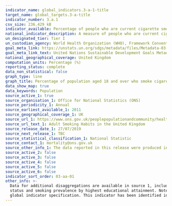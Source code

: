 ```yaml
---
indicator_name: global_indicators.3-a-1-title
target_name: global_targets.3-a-title
indicator_number: 3.a.1
csv_size: 236.429 kB
indicator_available: Percentage of people who are current cigarette smokers aged 18 years and older
national_indicator_description: A measure of people who are current cigarette smokers in relation to all persons aged 18 years and older. 
un_designated_tier: Tier I
un_custodian_agency: World Health Organization (WHO), Framework Convention on Tobacco Control (FCTC)
goal_meta_link: https://unstats.un.org/sdgs/metadata/files/Metadata-03-0a-01.pdf
goal_meta_link_text: United Nations Sustainable Development Goals Metadata (PDF 866 KB)
national_geographical_coverage: United Kingdom
computation_units: Percentage (%)
reporting_status: complete
data_non_statistical: false
graph_type: line
graph_title: Percentage of population aged 18 and over who smoke cigarettes
data_show_map: true
data_keywords: Population
source_active_1: true
source_organisation_1: Office for National Statistics (ONS)
source_periodicity_1: Annual
source_earliest_available_1: 2011
source_geographical_coverage_1: UK
source_url_1: https://www.ons.gov.uk/peoplepopulationandcommunity/healthandsocialcare/healthandlifeexpectancies/datasets/smokinghabitsintheukanditsconstituentcountries
source_url_text_1: Adult Smoking Habits in the United Kingdom
source_release_date_1: 27/07/2019
source_next_release_1: TBC
source_statistical_classification_1: National Statistic
source_contact_1: mortality@ons.gov.uk
source_other_info_1: The data reported in this release were produced in partnership with Public Health England
source_active_2: false
source_active_3: false
source_active_4: false
source_active_5: false
source_active_6: false
indicator_sort_order: 03-aa-01
other_info: >-
  Data for additional disaggregations are available in source 1, including data for smoking prevalence in English counties, smoking prevalence in English Clinical Commissioning Groups and Welsh Local Health Boards, smoking prevalence by economic activity, smoking prevalence by relationship
  status and smoking prevalence by highest educational attainment. Note that smoking prevalence by economic activity is only for ages 18 to 64.  This indicator is being used as an approximation of the UN SDG Indicator. Where possible, we will work to identify or develop UK data to meet the
  global indicator specification. This indicator has been identified in collaboration with topic experts.
---
```

